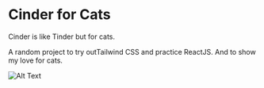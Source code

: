 # Cinder for Cats

Cinder is like Tinder but for cats.

A random project to try outTailwind CSS and practice ReactJS. And to show my love for cats.

![Alt Text](https://media1.giphy.com/media/sthmCnCpfr8M8jtTQy/giphy.gif?cid=ecf05e47a8ikvucuuzqttxgbsmo0yw91zr3oc7is2h3y39sj&rid=giphy.gif&ct=g)